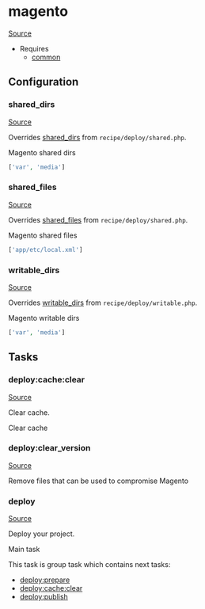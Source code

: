 <!-- DO NOT EDIT THIS FILE! -->
<!-- Instead edit recipe/magento.php -->
<!-- Then run bin/docgen -->

# magento

[Source](/recipe/magento.php)



* Requires
  * [common](/docs/recipe/common.md)

## Configuration
### shared_dirs
[Source](https://github.com/deployphp/deployer/blob/master/recipe/magento.php#L13)

Overrides [shared_dirs](/docs/recipe/deploy/shared.md#shared_dirs) from `recipe/deploy/shared.php`.

Magento shared dirs

```php title="Default value"
['var', 'media']
```


### shared_files
[Source](https://github.com/deployphp/deployer/blob/master/recipe/magento.php#L16)

Overrides [shared_files](/docs/recipe/deploy/shared.md#shared_files) from `recipe/deploy/shared.php`.

Magento shared files

```php title="Default value"
['app/etc/local.xml']
```


### writable_dirs
[Source](https://github.com/deployphp/deployer/blob/master/recipe/magento.php#L19)

Overrides [writable_dirs](/docs/recipe/deploy/writable.md#writable_dirs) from `recipe/deploy/writable.php`.

Magento writable dirs

```php title="Default value"
['var', 'media']
```



## Tasks

### deploy:cache:clear
[Source](https://github.com/deployphp/deployer/blob/master/recipe/magento.php#L25)

Clear cache.

Clear cache


### deploy:clear_version
[Source](https://github.com/deployphp/deployer/blob/master/recipe/magento.php#L32)



Remove files that can be used to compromise Magento


### deploy
[Source](https://github.com/deployphp/deployer/blob/master/recipe/magento.php#L46)

Deploy your project.

Main task


This task is group task which contains next tasks:
* [deploy:prepare](/docs/recipe/common.md#deployprepare)
* [deploy:cache:clear](/docs/recipe/magento.md#deploycacheclear)
* [deploy:publish](/docs/recipe/common.md#deploypublish)


